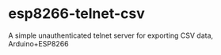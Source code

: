 # esp8266-telnet-csv
A simple unauthenticated telnet server for exporting CSV data, Arduino+ESP8266
